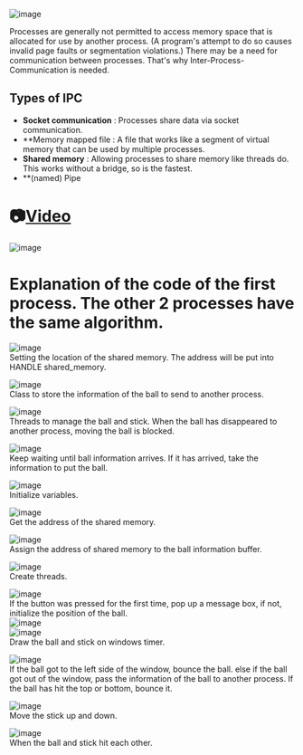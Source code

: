 ![image](https://user-images.githubusercontent.com/67142421/177234169-0dad21de-f3c8-42f2-b750-b011ae0decbf.png)

Processes are generally not permitted to access memory space that is allocated for use by another process. (A program's attempt to do so causes invalid page faults or segmentation violations.) There may be a need for communication between processes. That's why Inter-Process-Communication is needed.

## Types of IPC
* **Socket communication** : Processes share data via socket communication.
* **Memory mapped file : A file that works like a segment of virtual memory that can be used by multiple processes.
* **Shared memory** : Allowing processes to share memory like threads do. This works without a bridge, so is the fastest.
* **(named) Pipe

# 📷[Video](https://youtu.be/OYb4Le92EiI)
![image](https://user-images.githubusercontent.com/67142421/177230621-fea1407e-3464-49eb-b177-ff80a497d07a.png)

# Explanation of the code of the first process. The other 2 processes have the same algorithm.

![image](https://user-images.githubusercontent.com/67142421/170632396-c4fab8a5-fa7a-47e7-bd23-3cbf05004398.png)<br>
Setting the location of the shared memory. The address will be put into HANDLE shared_memory.

![image](https://user-images.githubusercontent.com/67142421/170632443-bf48dfea-6784-4c6f-bb03-375935afb12b.png)<br>
Class to store the information of the ball to send to another process.

![image](https://user-images.githubusercontent.com/67142421/170632464-a12c8b21-9abb-4841-bd09-fe0be6240705.png)<br>
Threads to manage the ball and stick. When the ball has disappeared to another process, moving the ball is blocked.

![image](https://user-images.githubusercontent.com/67142421/170632477-42ace029-d3ec-45eb-bb4a-c726f203d2a3.png)<br>
Keep waiting until ball information arrives. If it has arrived, take the information to put the ball.

![image](https://user-images.githubusercontent.com/67142421/170632503-8820f097-5764-47f0-b5cb-9452e081e68e.png)<br>
Initialize variables.

![image](https://user-images.githubusercontent.com/67142421/170632527-6e670794-2ade-4a25-bbc8-257177530eae.png)<br>
Get the address of the shared memory.

![image](https://user-images.githubusercontent.com/67142421/170632561-d69c2df7-1f99-4812-b3ca-ed7236cdb253.png)<br>
Assign the address of shared memory to the ball information buffer.

![image](https://user-images.githubusercontent.com/67142421/170632575-28d01491-27e1-48ff-abe7-ba63b6efea90.png)<br>
Create threads.

![image](https://user-images.githubusercontent.com/67142421/170632585-671d1800-ee19-405f-ad80-fcf00016ad7d.png)<br>
If the button was pressed for the first time, pop up a message box, if not, initialize the position of the ball.
<br>
![image](https://user-images.githubusercontent.com/67142421/170632642-60c74ad9-0bba-4693-93db-d22213e62111.png)<br>
![image](https://user-images.githubusercontent.com/67142421/170632653-9e41ab9e-7703-4747-a8c5-a23de7f07ae1.png)<br>
Draw the ball and stick on windows timer.

![image](https://user-images.githubusercontent.com/67142421/170632668-c5aa7903-8b80-472d-a506-a23a3c0650a9.png)<br>
If the ball got to the left side of the window, bounce the ball. else if the ball got out of the window, pass the information of the ball to another process.
If the ball has hit the top or bottom, bounce it.

![image](https://user-images.githubusercontent.com/67142421/170632713-52a171aa-3318-4730-9902-c16c88bca19d.png)<br>
Move the stick up and down.

![image](https://user-images.githubusercontent.com/67142421/170632686-4b293ad4-4c04-4642-aeb8-c0165dfb9f06.png)<br>
When the ball and stick hit each other.


